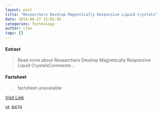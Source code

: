 ```yaml
---
layout: post
title: "Researchers Develop Magnetically Responsive Liquid Crystals"
date: 2014-06-27 15:01:56
categories: Technology
author: cfox
tags: []
---
```



#### Extract
>Read more about Researchers Develop Magnetically Responsive Liquid CrystalsComments...

#### Factsheet
>factsheet unavailable

[Visit Link](http://www.pddnet.com/news/2014/06/researchers-develop-magnetically-responsive-liquid-crystals)

id:    8474


